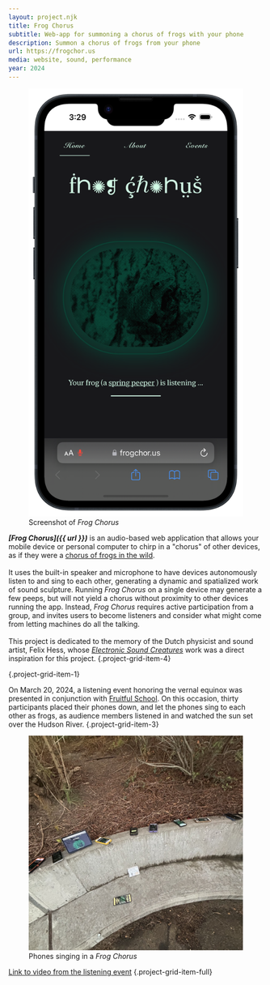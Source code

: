 ```yaml
---
layout: project.njk
title: Frog Chorus
subtitle: Web-app for summoning a chorus of frogs with your phone
description: Summon a chorus of frogs from your phone
url: https://frogchor.us
media: website, sound, performance
year: 2024
---
```


<figure class="project-grid-item-2">
  <img src="/public/frog-chorus-model.png" alt="screen capture of frog chorus app">
  <figcaption>Screenshot of <em>Frog Chorus</em></figcaption>
</figure>

<!-- <figure class="figure-medium">
  <img src="/public/iphone-background-cropped.png" alt="background image showing an iphone device">
  <figcaption>Screen capture of <em>Frog Chorus</em></figcaption>
</figure> -->

_**[Frog Chorus]({{ url }})**_ is an audio-based web application that allows your mobile device or personal computer to chirp in a "chorus" of other devices, as if they were a [chorus of frogs in the wild](https://www.youtube.com/watch?v=aPAchkz76c8).
\
\
It uses the built-in speaker and microphone to have devices autonomously listen to and sing to each other, generating a dynamic and spatialized work of sound sculpture. Running _Frog Chorus_ on a single device may generate a few peeps, but will not yield a chorus without proximity to other devices running the app. Instead, _Frog Chorus_ requires active participation from a group, and invites users to become listeners and consider what might come from letting machines do all the talking.
\
\
This project is dedicated to the memory of the Dutch physicist and sound artist, Felix Hess, whose _[Electronic Sound Creatures](https://isea-archives.siggraph.org/art-events/electronic-sound-creatures-by-felix-hess/)_ work was a direct inspiration for this project.
{.project-grid-item-4}

{.project-grid-item-1}

On March 20, 2024, a listening event honoring the vernal equinox was presented in conjunction with [Fruitful School](https://fruitful.school/blog/2024-03-13.html). On this occasion, thirty participants placed their phones down, and let the phones sing to each other as frogs, as audience members listened in and watched the sun set over the Hudson River.
{.project-grid-item-3}

<figure class="project-grid-item-2">
  <img src="/public/frog-chorus-2024.jpeg" alt="phones running Frog Chorus">
  <figcaption>Phones singing in a <em>Frog Chorus</em></figcaption>
</figure>

[Link to video from the listening event](https://drive.google.com/file/d/14g4ea6rZGx0Bt5Q3IO_7fMC2ozmezCda/view?usp=drive_link)
{.project-grid-item-full}

